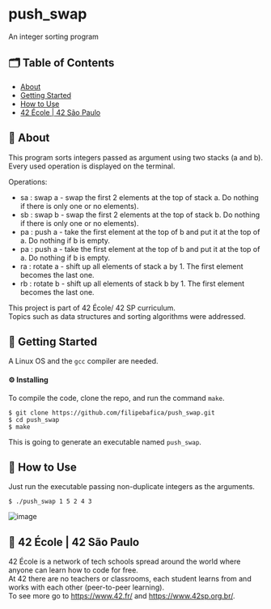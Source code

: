 # push_swap
An integer sorting program 

## 🗂 Table of Contents
* [About](#-about)
* [Getting Started](#-getting-started)
* [How to Use](#-how-to-use)
* [42 École | 42 São Paulo](#-42-école--42-são-paulo)

## 🧐 About
This program sorts integers passed as argument using two stacks (a and b).\
Every used operation is displayed on the terminal.

Operations:

* sa : swap a - swap the first 2 elements at the top of stack a. Do nothing if there is only one or no elements).
* sb : swap b - swap the first 2 elements at the top of stack b. Do nothing if there is only one or no elements).
* pa : push a - take the first element at the top of b and put it at the top of a. Do nothing if b is empty.
* pa : push a - take the first element at the top of b and put it at the top of a. Do nothing if b is empty.
* ra : rotate a - shift up all elements of stack a by 1. The first element becomes the last one.
* rb : rotate b - shift up all elements of stack b by 1. The first element becomes the last one.

This project is part of 42 École/ 42 SP curriculum.\
Topics such as data structures and sorting algorithms were addressed.

## 🏁 Getting Started
A Linux OS and the `gcc` compiler are needed.

#### ⚙️ Installing
To compile the code, clone the repo, and run the command `make`.
```
$ git clone https://github.com/filipebafica/push_swap.git
$ cd push_swap
$ make
```
This is going to generate an executable named `push_swap`.

## 🎈 How to Use
Just run the executable passing non-duplicate integers as the arguments.
```
$ ./push_swap 1 5 2 4 3
```
![image](https://user-images.githubusercontent.com/31427890/135895901-89c9573f-6db9-457f-8318-295a32f7f51d.png)

## 🏫 42 École | 42 São Paulo
42 École is a network of tech schools spread around the world where anyone can learn how to code for free.\
At 42 there are no teachers or classrooms, each student learns from and works with each other (peer-to-peer learning).\
To see more go to https://www.42.fr/ and https://www.42sp.org.br/.
